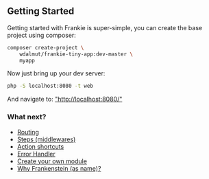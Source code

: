 ## Getting Started

Getting started with Frankie is super-simple, you can create the base project
using composer:

```sh
composer create-project \
    wdalmut/frankie-tiny-app:dev-master \
    myapp
```

Now just bring up your dev server:

```sh
php -S localhost:8080 -t web
```

And navigate to: ["http://localhost:8080/"](http://localhost:8080)

### What next?

 * [Routing](routing.html)
 * [Steps (middlewares)](steps.html)
 * [Action shortcuts](shortcuts.html)
 * [Error Handler](errors.html)
 * [Create your own module](modules.html)
 * [Why Frankenstein (as name)?](frankenstein.html)

